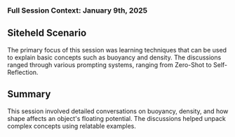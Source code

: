 ### Full Session Context: January 9th, 2025

## Siteheld Scenario


The primary focus of this session was learning techniques that can be used to explain basic concepts such as buoyancy and density. The discussions ranged through various prompting systems, ranging from Zero-Shot to Self-Reflection.

## Summary
This session involved detailed conversations on buoyancy, density, and how shape affects an object's floating potential. The discussions helped unpack complex concepts using relatable examples.